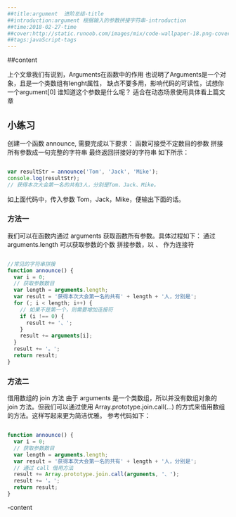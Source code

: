 ```yaml
---
##title:argument  进阶总结-title
##introduction:argument 根据输入的参数拼接字符串-introduction
##time:2018-02-27-time
##cover:http://static.runoob.com/images/mix/code-wallpaper-18.png-cover
##tags:javaScript-tags
---
```

##content

上个文章我们有说到，Arguments在函数中的作用
也说明了Arguments是一个对象，且是一个类数组有lenght属性，
缺点不要多用，影响代码的可读性，试想你一个argument[0]
谁知道这个参数是什么呢？
适合在动态场景使用具体看上篇文章
## 小练习

创建一个函数 announce, 需要完成以下要求：
函数可接受不定数目的参数
拼接所有参数成一句完整的字符串
最终返回拼接好的字符串
如下所示：

```JavaScript

var resultStr = announce('Tom', 'Jack', 'Mike');
console.log(resultStr);  
// 获得本次大会第一名的共有3人，分别是Tom、Jack、Mike。

```
如上面代码中，传入参数 Tom，Jack，Mike，便输出下面的话。
### 方法一

我们可以在函数内通过 arguments 获取函数所有参数。具体过程如下：
通过 arguments.length 可以获取参数的个数
拼接参数，以 、 作为连接符
 ```JavaScript
 
 //常见的字符串拼接
 function announce() {
   var i = 0;
   // 获取参数数目
   var length = arguments.length;
   var result = '获得本次大会第一名的共有' + length + '人，分别是';
   for (; i < length; i++) {
     // 如果不是第一个，则需要增加连接符
     if (i !== 0) {
       result += '、';
     }
     result += arguments[i];
   }
   result += '。';
   return result;
 }
 
```
### 方法二

借用数组的 join 方法
由于 arguments 是一个类数组，所以并没有数组对象的 join 方法。但我们可以通过使用 Array.prototype.join.call(...) 的方式来借用数组的方法。这样写起来更为简洁优雅。
参考代码如下：

```JavaScript

function announce() {
  var i = 0;
  // 获取参数数目
  var length = arguments.length;
  var result = '获得本次大会第一名的共有' + length + '人，分别是';
  // 通过 call 借用方法
  result += Array.prototype.join.call(arguments, '、');
  result += '。';
  return result;
}

```
-content
